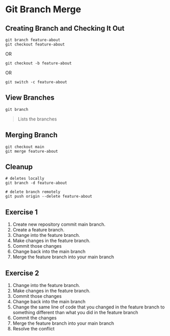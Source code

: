 # Git Branch Merge

## Creating Branch and Checking It Out

```
git branch feature-about
git checkout feature-about
```

OR

```
git checkout -b feature-about
```

OR

```
git switch -c feature-about
```

## View Branches

```
git branch
```

> Lists the branches

## Merging Branch

```
git checkout main
git merge feature-about
```

## Cleanup

```
# deletes locally
git branch -d feature-about
```

```
# delete branch remotely
git push origin --delete feature-about
```

## Exercise 1
1. Create new repository commit main branch.
2. Create a feature branch.
3. Change into the feature branch.
4. Make changes in the feature branch.
5. Commit those changes
6. Change back into the main branch
7. Merge the feature branch into your main branch

## Exercise 2
1. Change into the feature branch.
1. Make changes in the feature branch.
1. Commit those changes
1. Change back into the main branch
1. Change the same line of code that you changed in the feature branch to something different than what you did in the feature branch
1. Commit the changes
1. Merge the feature branch into your main branch
1. Resolve the conflict





